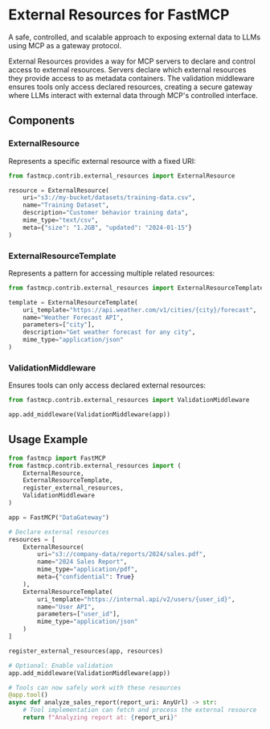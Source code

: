 # External Resources for FastMCP

A safe, controlled, and scalable approach to exposing external data to LLMs using MCP as a gateway protocol.

External Resources provides a way for MCP servers to declare and control access to external resources. Servers declare which external resources they provide access to as metadata containers. The validation middleware ensures tools only access declared resources, creating a secure gateway where LLMs interact with external data through MCP's controlled interface.

## Components

### ExternalResource

Represents a specific external resource with a fixed URI:

```python
from fastmcp.contrib.external_resources import ExternalResource

resource = ExternalResource(
    uri="s3://my-bucket/datasets/training-data.csv",
    name="Training Dataset",
    description="Customer behavior training data",
    mime_type="text/csv",
    meta={"size": "1.2GB", "updated": "2024-01-15"}
)
```

### ExternalResourceTemplate

Represents a pattern for accessing multiple related resources:

```python
from fastmcp.contrib.external_resources import ExternalResourceTemplate

template = ExternalResourceTemplate(
    uri_template="https://api.weather.com/v1/cities/{city}/forecast",
    name="Weather Forecast API",
    parameters=["city"],
    description="Get weather forecast for any city",
    mime_type="application/json"
)
```

### ValidationMiddleware

Ensures tools can only access declared external resources:

```python
from fastmcp.contrib.external_resources import ValidationMiddleware

app.add_middleware(ValidationMiddleware(app))
```

## Usage Example

```python
from fastmcp import FastMCP
from fastmcp.contrib.external_resources import (
    ExternalResource,
    ExternalResourceTemplate,
    register_external_resources,
    ValidationMiddleware
)

app = FastMCP("DataGateway")

# Declare external resources
resources = [
    ExternalResource(
        uri="s3://company-data/reports/2024/sales.pdf",
        name="2024 Sales Report",
        mime_type="application/pdf",
        meta={"confidential": True}
    ),
    ExternalResourceTemplate(
        uri_template="https://internal.api/v2/users/{user_id}",
        name="User API",
        parameters=["user_id"],
        mime_type="application/json"
    )
]

register_external_resources(app, resources)

# Optional: Enable validation
app.add_middleware(ValidationMiddleware(app))

# Tools can now safely work with these resources
@app.tool()
async def analyze_sales_report(report_uri: AnyUrl) -> str:
    # Tool implementation can fetch and process the external resource
    return f"Analyzing report at: {report_uri}"
```

